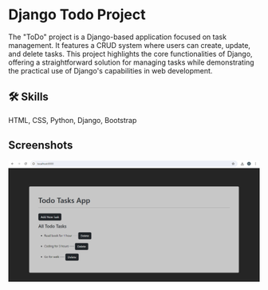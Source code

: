 
# Django Todo Project
The "ToDo" project is a Django-based application focused on task management. It features a CRUD system where users can create, update, and delete tasks. This project highlights the core functionalities of Django, offering a straightforward solution for managing tasks while demonstrating the practical use of Django's capabilities in web development.

## 🛠 Skills
HTML, CSS, Python, Django, Bootstrap


## Screenshots

<img src="ss.png">

